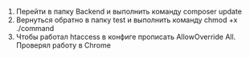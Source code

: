1. Перейти в папку Backend и выполнить команду composer update
2. Вернуться обратно в папку test и выполнить команду chmod +x ./command
3. Чтобы работал htaccess в конфиге прописать AllowOverride All.
Проверял работу в Chrome